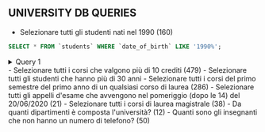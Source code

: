 ## UNIVERSITY DB QUERIES


-   Selezionare tutti gli studenti nati nel 1990 (160)

```SQL
SELECT * FROM `students` WHERE `date_of_birth` LIKE '1990%';
```
<details>
<summary>Query 1</summary>
|55|4|Lauro|Vitale|1990-01-30|BWOQAH56L35A201P|2018-10-22|620087|baldassarre.mancini@dangelo.com
|86|12|Matilde|Ruggiero|1990-11-17|UIFHBM73Q42E973M|2021-02-14|620118|mariagiulia18@gmail.com
|217|16|Marieva|Mariani|1990-08-30|CRKYAI63Z72H930S|2020-12-13|620249|wgrassi@mariani.net
|247|14|Marco|Bruno|1990-08-12|EPSWUQ63H25I670E|2020-06-08|620279|ubaldo70@damico.it
|306|3|Maika|Bianco|1990-01-04|GVOZOR19K65V944K|2019-11-21|620338|nmancini@yahoo.com
|320|72|Fabiano|Riva|1990-08-11|UYVLCP51Y15P902L|2019-10-10|620352|miriam.lombardi@benedetti.org
|321|44|Amedeo|Valentini|1990-04-20|RLYGWZ26T24Y855N|2020-04-18|620353|dimitri.mariani@neri.com
|334|59|Tolomeo|Morelli|1990-03-30|WCLRKV39N67J467D|2019-12-24|620366|amedeo15@bruno.it
|352|45|Eriberto|Sartori|1990-10-14|MVUSNM49E07E792U|2018-07-16|620384|serse67@messina.com
|359|2|Harry|Riva|1990-09-03|FLFQUM03P76T235N|2018-06-12|620391|hcaputo@ferraro.com
|365|67|Ursula|Sanna|1990-09-02|UWSWJL98Y56C153N|2018-11-20|620397|vgreco@mancini.com
|410|32|Pietro|Ruggiero|1990-05-11|IIXLFZ21V02C420U|2020-04-08|620442|gerlando21@libero.it
|430|4|Harry|Russo|1990-03-23|BOTXVQ95I30B140O|2020-02-06|620462|giulietta.parisi@gmail.com
|443|71|Marino|Sartori|1990-10-12|IVJSXN23A76B707B|2018-11-01|620475|gallo.vera@hotmail.com
|487|36|Cira|Costantini|1990-04-12|GTINRS89N80F500K|2020-11-03|620519|rizzo.enrica@piras.it
|519|63|Damiana|Farina|1990-01-12|EYKYWC35O38O744L|2020-07-17|620551|yserra@russo.it
|527|43|Elda|Mariani|1990-04-29|ZHGJNM05Z55G492M|2021-05-21|620559|antonio25@yahoo.it
|528|69|Maika|Barbieri|1990-04-29|VBMCXI81Q82M718M|2020-05-11|620560|ygiordano@yahoo.com
|582|41|Augusto|Costantini|1990-07-31|FPQBKO39S99H539Q|2018-06-26|620614|radio21@grassi.com
|624|4|Cira|De rosa|1990-04-26|FDATYC59R80F558X|2019-01-31|620656|colombo.morgana@pellegrino.com
|635|45|Boris|Riva|1990-12-28|FWYSKJ18E55V673Z|2020-10-30|620667|sandro72@gmail.com
|638|5|Marcella|De rosa|1990-08-29|IQDFNY14D55U297S|2018-09-11|620670|assia.palumbo@libero.it
|695|37|Boris|Martinelli|1990-02-25|LMGYIC37W94J261P|2020-04-27|620727|damiana08@bianco.org
|710|39|Egisto|Amato|1990-06-07|SZSUWA12R81D485V|2020-08-24|620742|qgallo@libero.it
|787|63|Laura|Coppola|1990-06-11|IZINQY50C42J452U|2020-05-17|620819|rinaldi.brigitta@marchetti.com
|857|56|Prisca|De luca|1990-03-12|EEGCVW93W78P140E|2019-09-26|620889|enrica.pagano@gallo.it
|877|25|Samira|Giuliani|1990-03-08|GWKCVN98H21T451U|2019-02-27|620909|danuta16@email.it
|912|36|Flaviana|Costa|1990-02-06|ALEXFQ09O80M836R|2020-08-15|620944|michele.lombardi@yahoo.com
|919|66|Secondo|Lombardo|1990-08-09|OPZDMU62P86F655U|2021-03-21|620951|bbarone@sartori.net
|1007|61|Oreste|Bianco|1990-07-08|VVBTJU54P76X363N|2021-04-18|621039|alan.colombo@yahoo.com
|1122|40|Kociss|De Angelis|1990-06-01|VQHNXM66A72G075Q|2021-04-24|621154|brigitta87@basile.it
|1123|10|Albino|Riva|1990-11-13|JXPRBQ67E99E968Q|2020-03-04|621155|rferraro@email.it
|1130|68|Mirko|Coppola|1990-02-10|SZVBTX90Y83R295A|2018-08-10|621162|grazia.negri@yahoo.com
|1162|29|Tancredi|Guerra|1990-05-02|DINOMU36K82R031K|2019-09-26|621194|jferrara@fontana.com
|1181|23|Enrica|Bruno|1990-07-13|JBYZPU73J22J109U|2021-04-23|621213|qgrassi@yahoo.it
|1190|57|Gianmarco|Rizzo|1990-08-26|EZPZHW06V87Z409D|2018-11-07|621222|ebellini@yahoo.it
|1214|40|Miriana|Negri|1990-08-15|HKIPIX45A01G163V|2020-09-24|621246|germano18@ferri.com
|1227|26|Rodolfo|Rossetti|1990-05-21|NTZRPT68F75Y770Y|2019-09-25|621259|timothy.lombardi@martino.org
|1291|23|Iacopo|Sorrentino|1990-06-20|MNITJF41I07V836B|2018-12-05|621323|giulietta49@yahoo.com
|1343|8|Cosetta|Martino|1990-01-06|CTSGZY69B86N969L|2018-08-04|621375|basile.zelida@testa.it
|1376|52|Artemide|Bianco|1990-12-21|YKIZWI45D57V431Z|2019-08-19|621408|donati.vania@gmail.com
|1442|23|Nayade|Bellini|1990-11-18|KPINCB99S52K194Q|2019-06-11|621474|mietta.greco@yahoo.it
|1486|17|Ethan|Neri|1990-07-08|XNCKTH78F26W131H|2019-12-23|621518|ipiras@libero.it
|1496|65|Davis|Ferrara|1990-05-09|BNLTXY41D25N024I|2020-02-18|621528|rizzo.vitalba@ferretti.it
|1497|64|Olimpia|Serra|1990-07-25|XBUCEI78Y30G117T|2020-04-01|621529|vitale.noel@esposito.it
|1505|38|Brigitta|Rinaldi|1990-11-14|UFMWXE13H54A970A|2020-12-15|621537|xmilani@yahoo.com
|1564|75|Laura|Cattaneo|1990-01-26|MIMNRN14B99E364M|2019-07-19|621596|galli.ingrid@lombardi.com
|1572|61|Ruth|Guerra|1990-07-31|UAEVLN07P28Z561C|2020-12-10|621604|demi08@rossi.it
|1599|52|Selvaggia|Ferri|1990-04-26|LJMVWF38G03A881Q|2018-11-14|621631|romano.cassiopea@yahoo.com
|1657|53|Nazzareno|Fabbri|1990-02-06|FXTQCL20K66N186J|2021-06-01|621689|barbieri.assia@martinelli.com
|1673|55|Lucia|Martini|1990-11-18|QISWZS06N00V825V|2020-02-08|621705|derosa.flaviana@email.it
|1687|71|Furio|Battaglia|1990-10-30|PXAVGZ01W97G783R|2019-02-06|621719|gianriccardo.mariani@yahoo.com
|1695|67|Carlo|D'angelo|1990-11-26|QBBYIJ82N00W683U|2018-10-24|621727|gavino90@yahoo.com
|1715|19|Tolomeo|Piras|1990-09-17|XNRZKQ19Z63L256T|2019-09-10|621747|fiorentino90@yahoo.it
|1739|4|Raniero|De rosa|1990-07-04|ORXOEI75M49L732L|2019-06-12|621771|joannes.sartori@yahoo.it
|1771|55|Danthon|Longo|1990-05-03|DLBXXT54A73H875F|2020-06-21|621803|brigitta.lombardi@damico.it
|1855|3|Erminia|Sala|1990-06-01|TZOSQM13M75Z551I|2021-01-17|621887|smoretti@barone.org
|1885|58|Giacinta|Galli|1990-04-17|BKZMZQ49P70W077O|2018-08-03|621917|flaviana98@yahoo.com
|1921|66|Ortensia|Sartori|1990-04-05|AVHKSX27U40G212X|2019-03-14|621953|qmontanari@rossetti.it
|1946|65|Costanzo|Morelli|1990-12-18|RJPUVA03F33I594G|2020-04-19|621978|rebecca84@giuliani.com
|1978|14|Elio|Ferrari|1990-10-16|KOWOHB43W49C058Y|2020-04-16|622010|deangelis.kociss@ferri.it
|1979|25|Ubaldo|Galli|1990-09-12|GNYFTP14E12E794J|2018-12-26|622011|fiorentino49@libero.it
|1997|2|Rufo|Greco|1990-03-03|VEUMII60C51P635H|2020-03-30|622029|lmancini@email.it
|2028|32|Rosalino|Messina|1990-08-05|ZNDKSG60A81S569Z|2020-05-07|622060|felicia80@yahoo.it
|2061|35|Violante|Santoro|1990-01-10|WOLHYL73W56R867R|2019-03-27|622093|valentini.michele@email.it
|2104|5|Samira|Rizzo|1990-05-07|DABXHS46S97J083E|2019-07-06|622136|fbarbieri@yahoo.com
|2184|64|Morgana|Esposito|1990-05-30|TJCYCP93Q21T068O|2019-04-05|622216|xruggiero@bruno.it
|2232|21|Rudy|Caruso|1990-05-24|YDMXTM21L01X925U|2019-05-20|622264|sibilla55@yahoo.com
|2262|21|Germano|Pagano|1990-03-27|CUWNGY34P24N905J|2018-07-22|622294|rosalba.costa@montanari.it
|2289|18|Elga|Damico|1990-12-18|FHGQKY20C50Z637O|2020-03-19|622321|bserra@romano.it
|2323|28|Kristel|Parisi|1990-10-21|BCSGTK67O20U235F|2020-10-12|622355|deborah.messina@parisi.org
|2397|53|Vania|Guerra|1990-09-14|EZZRMN58O64U304A|2021-03-14|622429|ibruno@fontana.net
|2407|15|Rita|Valentini|1990-08-14|UKHNDX66K97I203D|2021-02-11|622439|iparisi@bruno.it
|2459|59|Samira|D'angelo|1990-06-28|SDAIYB76D36C025J|2018-06-27|622491|marvin95@vitale.it
|2460|2|Manuele|Bianco|1990-10-16|ZMTQBT82G25S557M|2019-04-26|622492|serra.oretta@yahoo.com
|2472|61|Donatella|Martini|1990-04-22|IOUQGQ33V53M152G|2021-01-17|622504|miriam08@testa.org
|2511|34|Folco|Sala|1990-01-03|JOEICD35H21X349Q|2020-01-08|622543|ugallo@yahoo.com
|2540|21|Iacopo|Vitale|1990-04-29|TMCLVH66D40C160W|2018-10-24|622572|dmessina@email.it
|2559|69|Pablo|Giuliani|1990-04-26|QJYPMD26I25W659P|2019-04-30|622591|mariagiulia21@gmail.com
|2615|64|Cleros|Santoro|1990-06-08|AELOSN94P60A939J|2019-08-15|622647|dferri@morelli.net
|2616|71|Silverio|Messina|1990-02-27|UPCSWC90T52D603B|2019-10-05|622648|demis.pellegrino@libero.it
|2627|47|Damiana|Russo|1990-12-04|PDHBTU35U55U339B|2018-12-11|622659|hferraro@romano.com
|2674|70|Primo|D'angelo|1990-05-25|SYRAPJ19H54Q380L|2020-02-16|622706|bianco.carmela@lombardi.com
|2700|40|Dindo|Montanari|1990-04-04|DDGVGI33Y33B886J|2019-09-24|622732|sarita.villa@yahoo.com
|2715|6|Amos|Barone|1990-05-14|VFRUII42C24D790X|2019-06-21|622747|ybianco@deangelis.net
|2763|75|Monia|Galli|1990-07-19|EHEBAS76W43N388S|2020-08-18|622795|moretti.gelsomina@grassi.org
|2779|26|Assia|Morelli|1990-07-07|WQYQHX33Z50R678E|2018-12-16|622811|ffiore@email.it
|2807|25|Boris|Mazza|1990-10-17|VMOJVZ65M95G447Y|2019-09-12|622839|mariapia56@morelli.it
|2901|36|Olimpia|Piras|1990-01-28|LDVXVR15M88N131L|2018-08-05|622933|miriana11@email.it
|2947|4|Jole|Pellegrini|1990-09-20|YMLFVT67H64G493P|2019-11-26|622979|martinelli.cristyn@yahoo.com
|2949|40|Ivano|Farina|1990-04-01|ZXFTQI13B40Y292U|2020-03-10|622981|bianchi.piersilvio@yahoo.com
|2971|41|Lauro|Galli|1990-04-29|RDDTNI28V51W148P|2019-01-03|623003|vania94@caputo.it
|2995|11|Iacopo|Lombardo|1990-05-09|RSTKOE73M68A197B|2019-04-09|623027|ursula35@gmail.com
|3026|62|Mauro|Basile|1990-04-05|LEKHVY04S26L005I|2019-11-13|623058|clodovea77@libero.it
|3116|60|Shaira|Grassi|1990-05-30|MWXZKG24P23U611A|2020-07-06|623148|laerte41@gmail.com
|3227|3|Gianleonardo|Ferretti|1990-11-28|NBQAZJ89B07B357Y|2020-03-09|623259|grassi.gianantonio@battaglia.com
|3242|62|Erminia|Greco|1990-11-14|XSGUZO84L49I522G|2020-03-03|623274|bianco.erminio@hotmail.com
|3286|25|Leone|Marini|1990-01-09|CHTWFJ25G97H875X|2019-07-24|623318|caligola.messina@silvestri.it
|3309|40|Noemi|De rosa|1990-09-19|XDNOAX06S15Z145X|2019-12-17|623341|mricci@costa.com
|3327|10|Pietro|Negri|1990-03-12|JEWANF64V23M026T|2019-02-11|623359|ione27@ferrari.com
|3332|8|Silverio|Palumbo|1990-03-02|KOLWGI28O59O130N|2020-08-24|623364|naomi06@hotmail.com
|3361|33|Graziano|Martini|1990-12-18|XKGEWA77J64W440J|2021-03-15|623393|costa.nathan@yahoo.com
|3379|6|Graziano|Riva|1990-01-31|HSICLH34C60O191H|2020-03-22|623411|carmela58@coppola.com
|3397|49|Cassiopea|Ferraro|1990-04-28|GHGGGQ43I13A372U|2019-04-18|623429|wvilla@gallo.it
|3425|37|Fortunata|Pellegrino|1990-05-19|CKCMFR19L14C052T|2020-11-22|623457|cconte@palumbo.com
|3479|49|Maruska|Barone|1990-09-07|HQTHGC20J16T421F|2019-01-29|623511|igrasso@grassi.com
|3498|71|Claudia|Lombardi|1990-06-02|UUMJGO25L22C345I|2018-10-31|623530|ybianchi@libero.it
|3510|15|Giuliano|Marini|1990-03-10|DXLJVI11K08G312E|2019-04-21|623542|ugreco@hotmail.com
|3511|72|Rita|Ricci|1990-04-26|LXWBCL31I32A916N|2019-04-27|623543|sabino.martinelli@cattaneo.net
|3522|16|Timothy|Marino|1990-07-25|CPAFTB71C52Q471Z|2021-05-16|623554|antonino.piras@esposito.org
|3643|1|Fortunata|Bianchi|1990-05-02|TXNPCJ26N37B979H|2019-06-23|623675|amato.evangelista@yahoo.com
|3687|24|Bibiana|Galli|1990-03-14|VYIICS84C64W295T|2018-08-10|623719|cattaneo.ausonio@yahoo.it
|3700|48|Vitalba|Pellegrino|1990-10-16|YHCHKS97R47J257I|2021-01-26|623732|tricci@ruggiero.com
|3718|20|Irene|Morelli|1990-08-26|XKKBWO51D05J706U|2020-11-17|623750|ferretti.gilda@bianco.org
|3756|37|Zelida|Palumbo|1990-12-03|YIBBLF29U85I393H|2019-04-02|623788|ovitale@gmail.com
|3760|26|Bibiana|Neri|1990-08-28|FZGUSZ40R71E465J|2018-12-15|623792|gallo.lorenzo@yahoo.com
|3770|8|Caligola|Guerra|1990-03-07|BSVEVY06Q04K151O|2021-03-20|623802|nsanna@email.it
|3835|37|Ileana|Ricci|1990-03-17|OPCAIF74A88N272E|2020-07-21|623867|timoteo67@basile.com
|3841|24|Ausonio|Sala|1990-02-23|DPCTHN72Q38Q077G|2019-10-18|623873|arcibaldo.esposito@hotmail.com
|3868|69|Clea|Bellini|1990-05-30|PDGXXN04L56G048C|2021-02-21|623900|yago.moretti@yahoo.it
|3869|31|Cleopatra|Parisi|1990-01-14|GQYAQJ97I01U403H|2018-08-10|623901|mdamico@yahoo.com
|3871|40|Gaetano|Barone|1990-01-31|ZRRAGH96T10Z527L|2019-12-09|623903|tbianco@yahoo.it
|3882|48|Gavino|Conte|1990-08-19|QVPHYU50U61B338H|2020-01-08|623914|lcosta@derosa.net
|3894|71|Egisto|Longo|1990-07-18|QOJPWF79J43U384H|2021-04-28|623926|fatima04@hotmail.com
|3975|16|Carlo|Rinaldi|1990-10-10|PFKGKF99F49G340R|2020-10-26|624007|felicia14@gatti.it
|3987|53|Vera|Rinaldi|1990-04-26|BPFBWC81E38V431C|2019-12-23|624019|luna.conti@yahoo.it
|4001|44|Vania|Romano|1990-12-06|BRDPYI66I91Q558X|2018-07-29|624033|amilani@yahoo.com
|4032|54|Ninfa|Costa|1990-12-28|ASQRHT91N10X986Z|2020-03-05|624064|ingrid.rizzi@costantini.it
|4044|42|Davis|Caruso|1990-07-28|LRIZFX35V95A753Z|2021-02-23|624076|riva.davide@yahoo.com
|4072|44|Adriano|Sanna|1990-06-16|KYUZTP79Z66B214K|2020-09-15|624104|germano.dangelo@yahoo.com
|4142|50|Danuta|Greco|1990-04-06|PZHHWL43K24B321N|2018-11-24|624174|ferri.marcella@hotmail.com
|4205|71|Noemi|Ferri|1990-10-28|WLXLAL41R35A937E|2018-10-20|624237|edvige58@hotmail.com
|4240|17|Carlo|Monti|1990-01-29|NUPISH63Z12B561H|2019-05-05|624272|albino03@giuliani.it
|4242|2|Ivano|Longo|1990-08-13|NXXFBL94J18P949D|2021-04-04|624274|pagano.maika@libero.it
|4246|20|Isira|Russo|1990-01-27|LUSCMA34Q51X051C|2019-04-28|624278|yorlando@libero.it
|4247|27|Deborah|Fontana|1990-04-30|CLYUSL87Y54W949D|2018-11-20|624279|giovanna.rossi@hotmail.com
|4284|39|Raniero|Ruggiero|1990-08-26|LBNTCW60V96R336A|2019-08-18|624316|sala.raoul@hotmail.com
|4302|73|Guendalina|Palmieri|1990-04-24|PSPNTP35I63W553G|2020-12-03|624334|caruso.cassiopea@yahoo.it
|4313|7|Anastasio|Barone|1990-09-09|OEUCCX11B10Y282Y|2019-12-17|624345|sibilla.marino@yahoo.com
|4345|42|Lidia|Rizzo|1990-12-28|DLSWZT77E26S937R|2020-04-30|624377|luna44@russo.it
|4360|50|Jelena|Montanari|1990-07-27|YMYDTY40F06U075G|2020-10-31|624392|colombo.gerlando@yahoo.it
|4440|75|Kris|Negri|1990-10-21|TCAHFC11Z65C665U|2019-03-20|624472|marini.selvaggia@esposito.org
|4511|37|Leonardo|Pellegrino|1990-07-11|INMMYK92C33X493N|2020-03-23|624543|gastone.silvestri@rossetti.net
|4518|49|Violante|Ferrara|1990-03-10|YBWMQC69S08Y335D|2019-06-26|624550|aaron21@vitali.it
|4540|13|Gregorio|Fabbri|1990-11-21|TEZGHJ49M20L625V|2020-01-08|624572|tancredi96@mazza.it
|4560|72|Marieva|Greco|1990-10-03|WRARDI30L48N985S|2020-04-23|624592|sorrentino.maria@milani.it
|4571|45|Ingrid|Pagano|1990-07-12|BQIMBG48O40R286L|2021-01-30|624603|abarbieri@conti.it
|4594|3|Concetta|Romano|1990-11-27|ISRMCP44D14N688V|2019-12-14|624626|gabriele77@yahoo.com
|4613|55|Valdo|Monti|1990-07-27|EOCYBU51C01G153T|2019-10-21|624645|rocco.sartori@yahoo.it
|4628|16|Danny|Bianco|1990-03-05|OIHSKK93C84J608D|2018-12-14|624660|unegri@hotmail.com
|4782|74|Giulietta|Milani|1990-02-04|QOITEH95X38H201C|2021-03-21|624814|fiore.piccarda@email.it
|4831|74|Giancarlo|Serra|1990-03-14|ZSCFTQ24N82P616K|2021-04-18|624863|benedetti.clea@coppola.it
|4897|1|Carlo|Fontana|1990-08-10|UAZJHI97G46W157O|2018-09-27|624929|naomi.palumbo@rossi.org
|4900|16|Bacchisio|Morelli|1990-01-30|ZHVQNB48D88S637F|2021-05-29|624932|isira.lombardi@yahoo.it
|4914|16|Ivano|Gallo|1990-08-04|HGVHOP45R16G539V|2018-09-30|624946|zelida47@yahoo.com
|4936|75|Terzo|Martino|1990-01-04|AVYRVM94Z77Y195K|2020-07-31|624968|max62@pagano.net
|4938|62|Grazia|Villa|1990-02-21|QHLXFI59S74T192Y|2020-10-21|624970|testa.felicia@libero.it
|4952|42|Alan|Gallo|1990-11-15|PQFFOL71J23H079O|2018-09-18|624984|ferraro.silvano@yahoo.it
|4961|56|Cleros|Fiore|1990-10-24|GWIXJK53K54Q533N|2021-02-26|624993|battista50@benedetti.com
|4972|13|Silverio|Grasso|1990-09-15|IUBYYW35F09Y552P|2019-08-17|625004|luna.sartori@hotmail.com
</details>
-   Selezionare tutti i corsi che valgono più di 10 crediti (479)
-   Selezionare tutti gli studenti che hanno più di 30 anni
-   Selezionare tutti i corsi del primo semestre del primo anno di un qualsiasi corso di laurea (286)
-   Selezionare tutti gli appelli d'esame che avvengono nel pomeriggio (dopo le 14) del 20/06/2020 (21)
-   Selezionare tutti i corsi di laurea magistrale (38)
-   Da quanti dipartimenti è composta l'università? (12)
-   Quanti sono gli insegnanti che non hanno un numero di telefono? (50)

